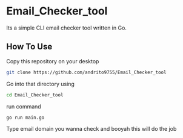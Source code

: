# Email_Checker_tool
Its a simple CLI email checker tool written in Go.

## How To Use

Copy this repository on your desktop 
```sh
git clone https://github.com/andrito9755/Email_Checker_tool 
```  
Go into that directory using 
```sh
cd Email_Checker_tool
```   
run command 
```sh
go run main.go
```
Type email domain you wanna check and booyah this will do the job 

